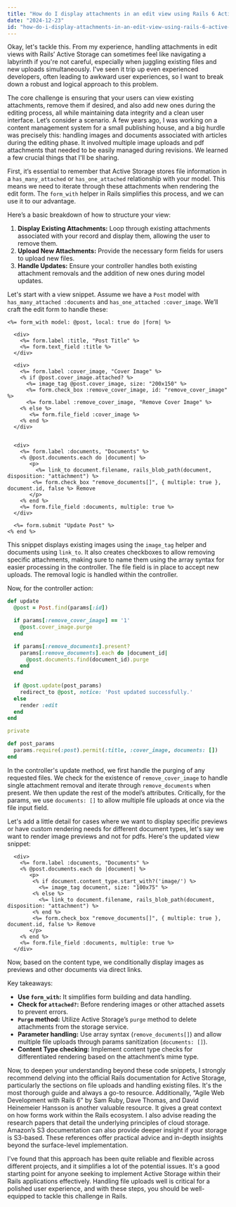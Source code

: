 ```yaml
---
title: "How do I display attachments in an edit view using Rails 6 Active Storage?"
date: "2024-12-23"
id: "how-do-i-display-attachments-in-an-edit-view-using-rails-6-active-storage"
---
```


Okay, let's tackle this. From my experience, handling attachments in edit views with Rails’ Active Storage can sometimes feel like navigating a labyrinth if you're not careful, especially when juggling existing files and new uploads simultaneously. I've seen it trip up even experienced developers, often leading to awkward user experiences, so I want to break down a robust and logical approach to this problem.

The core challenge is ensuring that your users can view existing attachments, remove them if desired, and also add new ones during the editing process, all while maintaining data integrity and a clean user interface. Let’s consider a scenario. A few years ago, I was working on a content management system for a small publishing house, and a big hurdle was precisely this: handling images and documents associated with articles during the editing phase. It involved multiple image uploads and pdf attachments that needed to be easily managed during revisions. We learned a few crucial things that I'll be sharing.

First, it’s essential to remember that Active Storage stores file information in a `has_many_attached` or `has_one_attached` relationship with your model. This means we need to iterate through these attachments when rendering the edit form. The `form_with` helper in Rails simplifies this process, and we can use it to our advantage.

Here’s a basic breakdown of how to structure your view:

1.  **Display Existing Attachments:** Loop through existing attachments associated with your record and display them, allowing the user to remove them.
2.  **Upload New Attachments:** Provide the necessary form fields for users to upload new files.
3.  **Handle Updates:** Ensure your controller handles both existing attachment removals and the addition of new ones during model updates.

Let's start with a view snippet. Assume we have a `Post` model with `has_many_attached :documents` and `has_one_attached :cover_image`. We’ll craft the edit form to handle these:

```erb
<%= form_with model: @post, local: true do |form| %>

  <div>
    <%= form.label :title, "Post Title" %>
    <%= form.text_field :title %>
  </div>

  <div>
    <%= form.label :cover_image, "Cover Image" %>
    <% if @post.cover_image.attached? %>
      <%= image_tag @post.cover_image, size: "200x150" %>
      <%= form.check_box :remove_cover_image, id: "remove_cover_image" %>
      <%= form.label :remove_cover_image, "Remove Cover Image" %>
    <% else %>
       <%= form.file_field :cover_image %>
    <% end %>
  </div>


  <div>
    <%= form.label :documents, "Documents" %>
    <% @post.documents.each do |document| %>
       <p>
         <%= link_to document.filename, rails_blob_path(document, disposition: "attachment") %>
        <%= form.check_box "remove_documents[]", { multiple: true }, document.id, false %> Remove
       </p>
    <% end %>
    <%= form.file_field :documents, multiple: true %>
  </div>

  <%= form.submit "Update Post" %>
<% end %>
```

This snippet displays existing images using the `image_tag` helper and documents using `link_to`. It also creates checkboxes to allow removing specific attachments, making sure to name them using the array syntax for easier processing in the controller. The file field is in place to accept new uploads. The removal logic is handled within the controller.

Now, for the controller action:

```ruby
def update
  @post = Post.find(params[:id])

  if params[:remove_cover_image] == '1'
    @post.cover_image.purge
  end

  if params[:remove_documents].present?
    params[:remove_documents].each do |document_id|
      @post.documents.find(document_id).purge
    end
  end
  
  if @post.update(post_params)
    redirect_to @post, notice: 'Post updated successfully.'
  else
    render :edit
  end
end

private

def post_params
  params.require(:post).permit(:title, :cover_image, documents: [])
end
```

In the controller's update method, we first handle the purging of any requested files. We check for the existence of `remove_cover_image` to handle single attachment removal and iterate through `remove_documents` when present. We then update the rest of the model’s attributes. Critically, for the params, we use `documents: []` to allow multiple file uploads at once via the file input field.

Let's add a little detail for cases where we want to display specific previews or have custom rendering needs for different document types, let's say we want to render image previews and not for pdfs. Here's the updated view snippet:

```erb
  <div>
    <%= form.label :documents, "Documents" %>
    <% @post.documents.each do |document| %>
       <p>
        <% if document.content_type.start_with?('image/') %>
          <%= image_tag document, size: "100x75" %>
        <% else %>
          <%= link_to document.filename, rails_blob_path(document, disposition: "attachment") %>
        <% end %>
        <%= form.check_box "remove_documents[]", { multiple: true }, document.id, false %> Remove
       </p>
    <% end %>
    <%= form.file_field :documents, multiple: true %>
  </div>
```

Now, based on the content type, we conditionally display images as previews and other documents via direct links.

Key takeaways:

*   **Use `form_with`:** It simplifies form building and data handling.
*   **Check for `attached?`:** Before rendering images or other attached assets to prevent errors.
*   **`Purge` method:** Utilize Active Storage’s `purge` method to delete attachments from the storage service.
*   **Parameter handling:** Use array syntax (`remove_documents[]`) and allow multiple file uploads through params sanitization (`documents: []`).
*   **Content Type checking:** Implement content type checks for differentiated rendering based on the attachment’s mime type.

Now, to deepen your understanding beyond these code snippets, I strongly recommend delving into the official Rails documentation for Active Storage, particularly the sections on file uploads and handling existing files. It's the most thorough guide and always a go-to resource. Additionally, “Agile Web Development with Rails 6” by Sam Ruby, Dave Thomas, and David Heinemeier Hansson is another valuable resource. It gives a great context on how forms work within the Rails ecosystem. I also advise reading the research papers that detail the underlying principles of cloud storage. Amazon’s S3 documentation can also provide deeper insight if your storage is S3-based. These references offer practical advice and in-depth insights beyond the surface-level implementation.

I've found that this approach has been quite reliable and flexible across different projects, and it simplifies a lot of the potential issues. It's a good starting point for anyone seeking to implement Active Storage within their Rails applications effectively. Handling file uploads well is critical for a polished user experience, and with these steps, you should be well-equipped to tackle this challenge in Rails.
